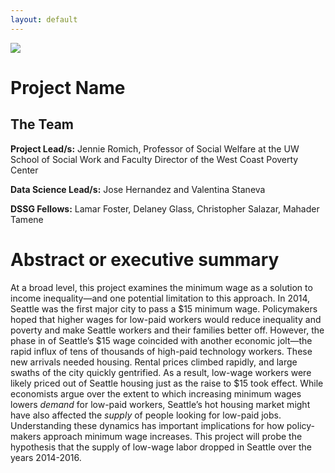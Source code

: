 ```yaml
---
layout: default
---
```


<img src="{{ site.url }}{{ site.baseurl }}/assets/img/eScience.png">


# Project Name

## The Team

**Project Lead/s:** Jennie Romich, Professor of Social Welfare at the UW School of Social Work and Faculty Director of the West Coast Poverty Center

**Data Science Lead/s:** Jose Hernandez and Valentina Staneva

**DSSG Fellows:** Lamar Foster, Delaney Glass, Christopher Salazar, Mahader Tamene

# Abstract or executive summary

At a broad level, this project examines the minimum wage as a solution to income inequality—and one potential limitation to this approach. In 2014, Seattle was the first major city to pass a $15 minimum wage. Policymakers hoped that higher wages for low-paid workers would reduce inequality and poverty and make Seattle workers and their families better off. However, the phase in of Seattle’s $15 wage coincided with another economic jolt—the rapid influx of tens of thousands of high-paid technology workers. These new arrivals needed housing. Rental prices climbed rapidly, and large swaths of the city quickly gentrified. As a result, low-wage workers were likely priced out of Seattle housing just as the raise to $15 took effect. While economists argue over the extent to which increasing minimum wages lowers *demand* for low-paid workers, Seattle’s hot housing market might have also affected the *supply* of people looking for low-paid jobs. Understanding these dynamics has important implications for how policy-makers approach minimum wage increases. This project will probe the hypothesis that the supply of low-wage labor dropped in Seattle over the years 2014-2016.
